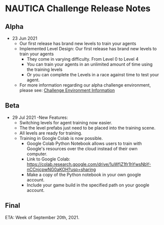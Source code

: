 # NAUTICA Challenge Release Notes

## Alpha
- 23 Jun 2021
  - Our first release has brand new levels to train your agents
  - Implemented Level Design: Our first release has brand new levels to train your agents
    - They come in varying difficulty. From Level 0 to Level 4 
    - You can train your agents in an unlimited amount of time using the training levels
    - Or you can complete the Levels in a race against time to test your agent.
  - For more information regarding our alpha challenge environment, please see: [Challenge Environment Information](ChallengeEnvironmentInformation.md)

## Beta
- 29 Jul 2021
  -New Features:
    - Switching levels for agent training now easier. 
    - The the level prefabs just need to be placed into the training scene.
    - All levels are ready for training.
    - Training in Google Colab is now possible.
      - Google Colab Python Notebook allows users to train with Google's resources over the cloud instead of their own computer.
      - Link to Google Colab: https://colab.research.google.com/drive/1uWfjZ1fr1hYwsNbY-nCCnjcpwNG0aKOH?usp=sharing
      - Make a copy of the Python notebook in your own google account.
      - Include your game build in the specified path on your google account.

## Final
 ETA: Week of September 20th, 2021.

